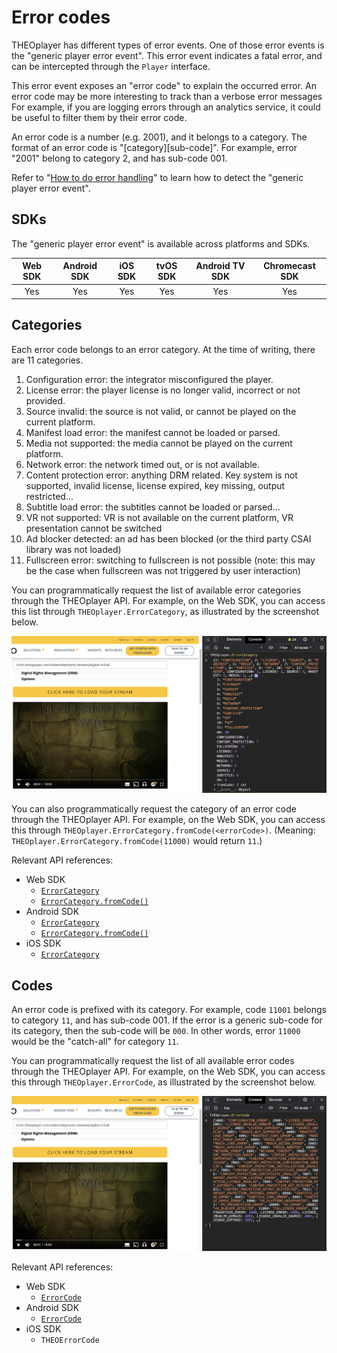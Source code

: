 # Error codes

THEOplayer has different types of error events.
One of those error events is the "generic player error event".
This error event indicates a fatal error, and can be intercepted through the `Player` interface.

This error event exposes an "error code" to explain the occurred error.
An error code may be more interesting to track than a verbose error messages
For example, if you are logging errors through an analytics service,
it could be useful to filter them by their error code.

An error code is a number (e.g. 2001), and it belongs to a category.
The format of an error code is "[category][sub-code]".
For example, error "2001" belong to category 2, and has sub-code 001.

Refer to "[How to do error handling](01-how-to-do-error-handling.md)" to learn how to detect the "generic player error event".

## SDKs

The "generic player error event" is available across platforms and SDKs.

| Web SDK | Android SDK | iOS SDK | tvOS SDK | Android TV SDK | Chromecast SDK |
| :-----: | :---------: | :-----: | :------: | :------------: | :------------: |
|   Yes   |     Yes     |   Yes   |   Yes    |      Yes       |      Yes       |

## Categories

Each error code belongs to an error category. At the time of writing, there are 11 categories.

1. Configuration error: the integrator misconfigured the player.
2. License error: the player license is no longer valid, incorrect or not provided.
3. Source invalid: the source is not valid, or cannot be played on the current platform.
4. Manifest load error: the manifest cannot be loaded or parsed.
5. Media not supported: the media cannot be played on the current platform.
6. Network error: the network timed out, or is not available.
7. Content protection error: anything DRM related. Key system is not supported, invalid license, license expired, key missing, output restricted...
8. Subtitle load error: the subtitles cannot be loaded or parsed...
9. VR not supported: VR is not available on the current platform, VR presentation cannot be switched
10. Ad blocker detected: an ad has been blocked (or the third party CSAI library was not loaded)
11. Fullscreen error: switching to fullscreen is not possible (note: this may be the case when fullscreen was not triggered by user interaction)

You can programmatically request the list of available error categories through the THEOplayer API.
For example, on the Web SDK, you can access this list through `THEOplayer.ErrorCategory`,
as illustrated by the screenshot below.

![ErrorCategory](../../../../../theoplayer/assets/img/error-code-ErrorCategory.png 'ErrorCategory')

You can also programmatically request the category of an error code through the THEOplayer API.
For example, on the Web SDK, you can access this through `THEOplayer.ErrorCategory.fromCode(<errorCode>)`.
(Meaning: `THEOplayer.ErrorCategory.fromCode(11000)` would return `11`.)

Relevant API references:

- Web SDK
  - [`ErrorCategory`](pathname:///theoplayer/v4/api-reference/web/enums/ErrorCategory.html)
  - [`ErrorCategory.fromCode()`](pathname:///theoplayer/v4/api-reference/web/functions/ErrorCategory-1.fromCode.html)
- Android SDK
  - [`ErrorCategory`](pathname:///theoplayer/v4/api-reference/android/com/theoplayer/android/api/error/ErrorCategory.html)
  - [`ErrorCategory.fromCode()`](<pathname:///theoplayer/v4/api-reference/android/com/theoplayer/android/api/error/ErrorCategory.html#fromCode(ErrorCode)>)
- iOS SDK
  - [`ErrorCategory`](pathname:///theoplayer/v4/api-reference/ios/Enums/ErrorCategory.html)

## Codes

An error code is prefixed with its category. For example, code `11001` belongs to category `11`, and has sub-code 001.
If the error is a generic sub-code for its category, then the sub-code will be `000`.
In other words, error `11000` would be the "catch-all" for category `11`.

You can programmatically request the list of all available error codes through the THEOplayer API.
For example, on the Web SDK, you can access this through `THEOplayer.ErrorCode`,
as illustrated by the screenshot below.

![ErrorCode](../../../../../theoplayer/assets/img/error-code-ErrorCode.png 'ErrorCode')

Relevant API references:

- Web SDK
  - [`ErrorCode`](pathname:///theoplayer/v4/api-reference/web/enums/ErrorCode.html)
- Android SDK
  - [`ErrorCode`](pathname:///theoplayer/v4/api-reference/android/com/theoplayer/android/api/error/ErrorCode.html)
- iOS SDK
  - `THEOErrorCode`
